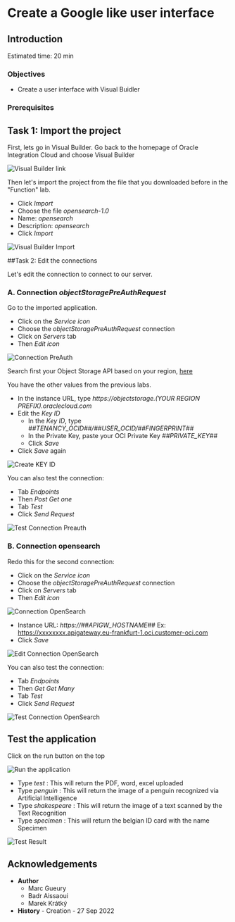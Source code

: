 
# Create a Google like user interface

## Introduction

Estimated time: 20 min

### Objectives

- Create a user interface with Visual Buidler

### Prerequisites

## Task 1: Import the project

First, lets go in Visual Builder. Go back to the homepage of Oracle Integration Cloud and choose Visual Builder

![Visual Builder link](images/opensearch-vb-link-oic.png)

Then let's import the project from the file that you downloaded before in the "Function" lab.
- Click *Import*
- Choose the file *opensearch-1.0*
- Name: *opensearch*
- Description: *opensearch*
- Click *Import*

![Visual Builder Import](images/opensearch-vb-import.png)

##Task 2: Edit the connections

Let's edit the connection to connect to our server.

### A. Connection *objectStoragePreAuthRequest*

Go to the imported application.
- Click on the *Service icon*
- Choose the *objectStoragePreAuthRequest* connection 
- Click on *Servers* tab 
- Then *Edit icon*

![Connection PreAuth](images/opensearch-vb-connection-preauth.png)

Search first your Object Storage API based on your region, [here](https://docs.oracle.com/en-us/iaas/api/#/en/objectstorage/20160918/)

You have the other values from the previous labs.

- In the instance URL, type
   *https://objectstorage.(YOUR REGION PREFIX).oraclecloud.com*
- Edit the *Key ID*
  - In the *Key ID*, type
    *##TENANCY\_OCID##/##USER\_OCID/##FINGERPRINT##*
  - In the Private Key, paste your OCI Private Key *##PRIVATE_KEY##*
  - Click *Save*
- Click *Save* again

![Create KEY ID](images/opensearch-vb-connection-preauth2.png)

You can also test the connection:
- Tab *Endpoints*
- Then *Post Get one*
- Tab *Test*
- Click *Send Request*

![Test Connection Preauth](images/opensearch-vb-connection-preauth3.png)

### B. Connection opensearch

Redo this for the second connection:
- Click on the *Service icon*
- Choose the *objectStoragePreAuthRequest* connection 
- Click on *Servers* tab 
- Then *Edit icon*

![Connection OpenSearch](images/opensearch-vb-connection-opensearch.png)

- Instance URL: *https://##APIGW_HOSTNAME##*
  Ex: https://xxxxxxxx.apigateway.eu-frankfurt-1.oci.customer-oci.com
- Click *Save*

![Edit Connection OpenSearch](images/opensearch-vb-connection-opensearch2.png)

You can also test the connection:
- Tab *Endpoints*
- Then *Get Get Many*
- Tab *Test*
- Click *Send Request*

![Test Connection OpenSearch](images/opensearch-vb-connection-opensearch3.png)

## Test the application

Click on the run button on the top

![Run the application](images/opensearch-vb-test.png)

- Type *test* : This will return the PDF, word, excel uploaded 
- Type *penguin* : This will return the image of a penguin recognized via Artificial Intelligence
- Type *shakespeare* : This will return the image of a text scanned by the Text Recognition
- Type *specimen* : This will return the belgian ID card with the name Specimen
 
![Test Result](images/opensearch-intro.png)

## Acknowledgements

- **Author**
  - Marc Gueury
  - Badr Aissaoui
  - Marek Krátký 
- **History** - Creation - 27 Sep 2022

